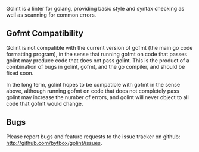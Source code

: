 Golint is a linter for golang, providing basic style and syntax checking as
well as scanning for common errors.


Gofmt Compatibility
-------------------

Golint is not compatible with the current version of gofmt (the main go code
formatting program), in the sense that running gofmt on code that passes golint
may produce code that does not pass golint. This is the product of a
combination of bugs in golint, gofmt, and the go compiler, and should be fixed
soon.

In the long term, golint hopes to be compatible with gofmt in the sense above,
although running gofmt on code that does not completely pass golint may
increase the number of errors, and golint will never object to all code that
gofmt would change.



Bugs
----

Please report bugs and feature requests to the issue tracker on github:
<http://github.com/bytbox/golint/issues>.
